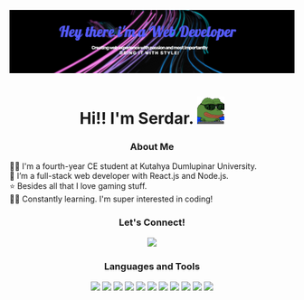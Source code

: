 <!-- Intro -->

<a align="center" href="http://serdargavas.com/" target="_blank"><img src="screenshot.png"></a>
<h1 align="center">Hi!! I'm Serdar. <img src="hacker-pepe.gif" style="height: 3rem"/></h1>
<h3 align="center">About Me</h3>  
 <p>
 👩‍🎓  I'm a fourth-year CE student at Kutahya Dumlupinar University.
<br>💫 I’m a full-stack web developer with React.js and Node.js.
<br>⭐ Besides all that I love gaming stuff.
<br>👩‍💻 Constantly learning. I'm super interested in coding!
 </p>

<!-- Socials --> 

<h3 align="center">Let's Connect! </h3>  
<div align="center">
<a href="https://www.linkedin.com/in/serdar-gavas/" target="blank"><img src="https://cdn.jsdelivr.net/gh/devicons/devicon/icons/linkedin/linkedin-original.svg" style="height: 3rem"/></a>

</div>

<!-- Tech Stack --> 

<h3 align="Center">Languages and Tools</h3>  
<p align="center">


<img src="https://cdn.jsdelivr.net/gh/devicons/devicon/icons/react/react-original.svg" style="height: 4rem"/>
<img src="https://cdn.jsdelivr.net/gh/devicons/devicon/icons/html5/html5-plain-wordmark.svg" style="height: 4rem"/>
<img src="https://cdn.jsdelivr.net/gh/devicons/devicon/icons/css3/css3-plain-wordmark.svg" style="height: 4rem"/>
<img src="https://cdn.jsdelivr.net/gh/devicons/devicon/icons/javascript/javascript-original.svg" style="height: 4rem"/>
<img src="https://cdn.jsdelivr.net/gh/devicons/devicon/icons/typescript/typescript-original.svg" style="height: 4rem"/>
<img src="https://cdn.jsdelivr.net/gh/devicons/devicon/icons/mongodb/mongodb-plain-wordmark.svg" style="height: 4rem"/>
<img src="https://cdn.jsdelivr.net/gh/devicons/devicon/icons/postgresql/postgresql-plain-wordmark.svg" style="height: 4rem"/>
<img src="https://cdn.jsdelivr.net/gh/devicons/devicon/icons/mysql/mysql-original.svg" style="height: 4rem"/>
<img src="https://cdn.jsdelivr.net/gh/devicons/devicon/icons/python/python-original.svg" style="height: 4rem"/>
<img src="https://cdn.jsdelivr.net/gh/devicons/devicon/icons/java/java-original-wordmark.svg" style="height: 4rem"/>
<img src="https://cdn.jsdelivr.net/gh/devicons/devicon/icons/sass/sass-original.svg" style="height: 4rem"/>


</p>
